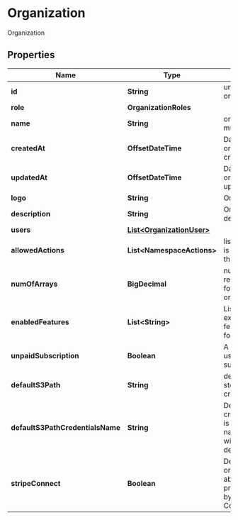 

# Organization

Organization

## Properties

| Name | Type | Description | Notes |
|------------ | ------------- | ------------- | -------------|
|**id** | **String** | unique ID of organization |  [optional] |
|**role** | **OrganizationRoles** |  |  [optional] |
|**name** | **String** | organization name must be unique |  |
|**createdAt** | **OffsetDateTime** | Datetime organization was created in UTC |  [optional] |
|**updatedAt** | **OffsetDateTime** | Datetime organization was updated in UTC |  [optional] |
|**logo** | **String** | Organization logo |  [optional] |
|**description** | **String** | Organization description |  [optional] |
|**users** | [**List&lt;OrganizationUser&gt;**](OrganizationUser.md) |  |  [optional] |
|**allowedActions** | **List&lt;NamespaceActions&gt;** | list of actions user is allowed to do on this organization |  [optional] |
|**numOfArrays** | **BigDecimal** | number of registered arrays for this organization |  [optional] |
|**enabledFeatures** | **List&lt;String&gt;** | List of extra/optional/beta features to enable for namespace |  [optional] [readonly] |
|**unpaidSubscription** | **Boolean** | A notice that the user has an unpaid subscription |  [optional] [readonly] |
|**defaultS3Path** | **String** | default S3 path to store newly created notebooks |  [optional] |
|**defaultS3PathCredentialsName** | **String** | Default S3 path credentials name is the credentials name to use along with default_s3_path |  [optional] |
|**stripeConnect** | **Boolean** | Denotes that the organization is able to apply pricing to arrays by means of Stripe Connect |  [optional] [readonly] |



